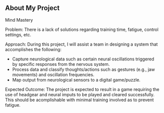 ## About My Project

Mind Mastery

Problem: There is a lack of solutions regarding training time, fatigue, control settings, etc.

Approach: During this project, I will assist a team in designing a system that accomplishes the following:

- Capture neurological data such as certain neural oscillations triggered by specific responses from the nervous system.
- Process data and classify thoughts/actions such as gestures (e.g., jaw movements) and oscillation frequencies.
- Map output from neurological sensors to a digital game/puzzle.
  
Expected Outcome: The project is expected to result in a game requiring the use of headgear and neural imputs to be played and cleared successfully. This should be acomplishable with minimal training involved as to prevent fatigue.


